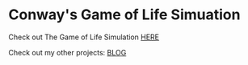 # Conway's Game of Life Simuation

Check out The Game of Life Simulation [HERE](https://ronald-luo.github.io/conways-game-of-life-simulator)

Check out my other projects: [BLOG](https://www.ronald-luo.com/100-websites/)
